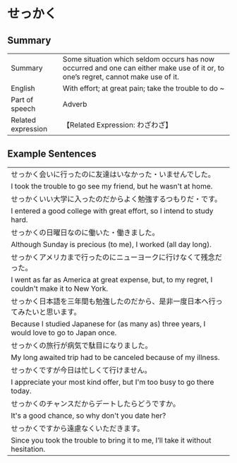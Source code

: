 # せっかく

## Summary

<table><tr>   <td>Summary</td>   <td>Some situation which seldom occurs has now occurred and one can either make use of it or, to one’s regret, cannot make use of it.</td></tr><tr>   <td>English</td>   <td>With effort; at great pain; take the trouble to do ~</td></tr><tr>   <td>Part of speech</td>   <td>Adverb</td></tr><tr>   <td>Related expression</td>   <td>【Related Expression: わざわざ】</td></tr></table>

## Example Sentences

<table><tr><td>せっかく会いに行ったのに友達はいなかった・いませんでした。</td></tr><tr><td>I took the trouble to go see my friend, but he wasn't at home.</td></tr><tr><td>せっかくいい大学に入ったのだからよく勉強するつもりだ・です。</td></tr><tr><td>I entered a good college with great effort, so I intend to study hard.</td></tr><tr><td>せっかくの日曜日なのに働いた・働きました。</td></tr><tr><td>Although Sunday is precious (to me), I worked (all day long).</td></tr><tr><td>せっかくアメリカまで行ったのにニューヨークに行けなくて残念だった。</td></tr><tr><td>I went as far as America at great expense, but, to my regret, I couldn't make it to New York.</td></tr><tr><td>せっかく日本語を三年間も勉強したのだから、是非一度日本へ行ってみたいと思います。</td></tr><tr><td>Because I studied Japanese for (as many as) three years, I would love to go to Japan once.</td></tr><tr><td>せっかくの旅行が病気で駄目になりました。</td></tr><tr><td>My long awaited trip had to be canceled because of my illness.</td></tr><tr><td>せっかくですが今日は忙しくて行けません。</td></tr><tr><td>I appreciate your most kind offer, but I'm too busy to go there today.</td></tr><tr><td>せっかくのチャンスだからデートしたらどうですか。</td></tr><tr><td>It's a good chance, so why don't you date her?</td></tr><tr><td>せっかくですから遠慮なくいただきます。</td></tr><tr><td>Since you took the trouble to bring it to me, I’ll take it without hesitation.</td></tr></table>

